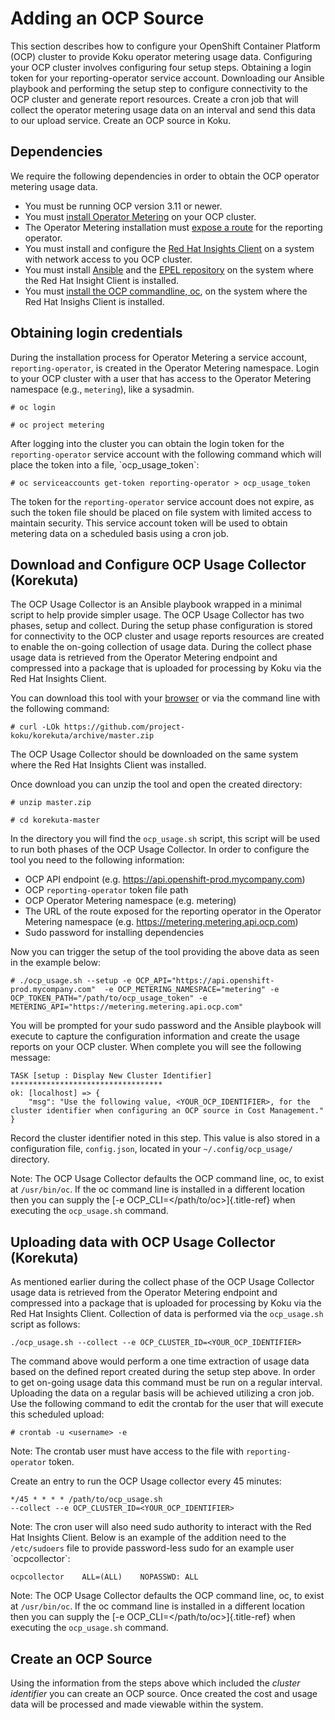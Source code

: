 # Adding an OCP Source

This section describes how to configure your OpenShift Container
Platform (OCP) cluster to provide Koku operator metering usage data.
Configuring your OCP cluster involves configuring four setup steps.
Obtaining a login token for your reporting-operator service account.
Downloading our Ansible playbook and performing the setup step to
configure connectivity to the OCP cluster and generate report resources.
Create a cron job that will collect the operator metering usage data on
an interval and send this data to our upload service. Create an OCP
source in Koku.

## Dependencies

We require the following dependencies in order to obtain the OCP
operator metering usage data.

- You must be running OCP version 3.11 or newer.
- You must [install Operator
    Metering](https://github.com/operator-framework/operator-metering/blob/master/Documentation/install-metering.md)
    on your OCP cluster.
- The Operator Metering installation must [expose a
    route](https://github.com/operator-framework/operator-metering/blob/master/Documentation/configuring-reporting-operator.md#openshift-route)
    for the reporting operator.
- You must install and configure the [Red Hat Insights
    Client](https://access.redhat.com/products/red-hat-insights/#getstarted)
    on a system with network access to you OCP cluster.
- You must install
    [Ansible](https://docs.ansible.com/ansible/2.7/installation_guide/intro_installation.html)
    and the [EPEL
    repository](https://fedoraproject.org/wiki/EPEL#Quickstart) on the
    system where the Red Hat Insight Client is installed.
- You must [install the OCP commandline,
    oc](https://docs.openshift.com/container-platform/3.3/cli_reference/get_started_cli.html#cli-linux),
    on the system where the Red Hat Insighs Client is installed.

## Obtaining login credentials

During the installation process for Operator Metering a service account,
`reporting-operator`, is created in the Operator Metering
namespace. Login to your OCP cluster with a user that has access to the
Operator Metering namespace (e.g., `metering`), like a
sysadmin.

    # oc login

    # oc project metering

After logging into the cluster you can obtain the login token for the
`reporting-operator` service account with the following
command which will place the token into a file, \`ocp_usage_token\`:

    # oc serviceaccounts get-token reporting-operator > ocp_usage_token

The token for the `reporting-operator` service account does
not expire, as such the token file should be placed on file system with
limited access to maintain security. This service account token will be
used to obtain metering data on a scheduled basis using a cron job.

## Download and Configure OCP Usage Collector (Korekuta)

The OCP Usage Collector is an Ansible playbook wrapped in a minimal
script to help provide simpler usage. The OCP Usage Collector has two
phases, setup and collect. During the setup phase
configuration is stored for connectivity to the OCP cluster and usage
reports resources are created to enable the on-going collection of usage
data. During the collect phase usage data is retrieved
from the Operator Metering endpoint and compressed into a package that
is uploaded for processing by Koku via the Red Hat Insights Client.

You can download this tool with your
[browser](https://github.com/project-koku/korekuta/archive/master.zip)
or via the command line with the following command:

    # curl -LOk https://github.com/project-koku/korekuta/archive/master.zip

The OCP Usage Collector should be downloaded on the same system where
the Red Hat Insights Client was installed.

Once download you can unzip the tool and open the created directory:

    # unzip master.zip

    # cd korekuta-master

In the directory you will find the `ocp_usage.sh` script,
this script will be used to run both phases of the OCP Usage Collector.
In order to configure the tool you need to the following information:

- OCP API endpoint (e.g. <https://api.openshift-prod.mycompany.com>)
- OCP `reporting-operator` token file path
- OCP Operator Metering namespace (e.g. metering)
- The URL of the route exposed for the reporting operator in the
    Operator Metering namespace (e.g.
    <https://metering.metering.api.ocp.com>)
- Sudo password for installing dependencies

Now you can trigger the setup of the tool providing the above data as
seen in the example below:

    # ./ocp_usage.sh --setup -e OCP_API="https://api.openshift-prod.mycompany.com"  -e OCP_METERING_NAMESPACE="metering" -e OCP_TOKEN_PATH="/path/to/ocp_usage_token" -e METERING_API="https://metering.metering.api.ocp.com"

You will be prompted for your sudo password and the Ansible playbook
will execute to capture the configuration information and create the
usage reports on your OCP cluster. When complete you will see the
following message:

    TASK [setup : Display New Cluster Identifier] **********************************
    ok: [localhost] => {
        "msg": "Use the following value, <YOUR_OCP_IDENTIFIER>, for the cluster identifier when configuring an OCP source in Cost Management."
    }

Record the cluster identifier noted in this step. This value is also
stored in a configuration file, `config.json`, located in
your `~/.config/ocp_usage/` directory.

Note: The OCP Usage Collector defaults the OCP command line, oc, to
exist at `/usr/bin/oc`. If the oc command line is installed
in a different location then you can supply the [-e
OCP_CLI=\</path/to/oc\>]{.title-ref} when executing the
`ocp_usage.sh` command.

## Uploading data with OCP Usage Collector (Korekuta)

As mentioned earlier during the collect phase of the OCP
Usage Collector usage data is retrieved from the Operator Metering
endpoint and compressed into a package that is uploaded for processing
by Koku via the Red Hat Insights Client. Collection of data is performed
via the `ocp_usage.sh` script as follows:

    ./ocp_usage.sh --collect --e OCP_CLUSTER_ID=<YOUR_OCP_IDENTIFIER>

The command above would perform a one time extraction of usage data
based on the defined report created during the setup step above. In
order to get on-going usage data this command must be run on a regular
interval. Uploading the data on a regular basis will be achieved
utilizing a cron job. Use the following command to edit the crontab for
the user that will execute this scheduled upload:

    # crontab -u <username> -e

Note: The crontab user must have access to the file with
`reporting-operator` token.

Create an entry to run the OCP Usage collector every 45 minutes:

    */45 * * * * /path/to/ocp_usage.sh
    --collect --e OCP_CLUSTER_ID=<YOUR_OCP_IDENTIFIER>

Note: The cron user will also need sudo authority to interact with the
Red Hat Insights Client. Below is an example of the addition need to the
`/etc/sudoers` file to provide password-less sudo for an
example user \`ocpcollector\`:

    ocpcollector    ALL=(ALL)    NOPASSWD: ALL

Note: The OCP Usage Collector defaults the OCP command line, oc, to
exist at `/usr/bin/oc`. If the oc command line is installed
in a different location then you can supply the [-e
OCP_CLI=\</path/to/oc\>]{.title-ref} when executing the
`ocp_usage.sh` command.

## Create an OCP Source

Using the information from the steps above which included the *cluster
identifier* you can create an OCP source. Once created the cost and
usage data will be processed and made viewable within the system.
